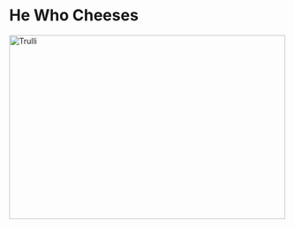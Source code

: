 # He Who Cheeses
<img src="https://static.wikia.nocookie.net/angrybirds/images/0/09/Kisspng-chester-cheetah-too-cool-to-fool-cheetos-clip-art-5aff19b2b44058.8864615515266676987383.jpg/revision/latest?cb=20190809235557" alt="Trulli" width="500" height="333">
